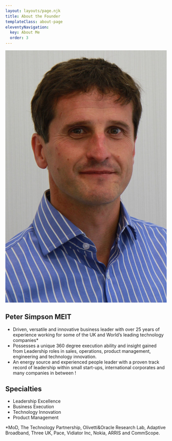 ```yaml
---
layout: layouts/page.njk
title: About the Founder
templateClass: about-page
eleventyNavigation:
  key: About Me
  order: 3
---
```


<div class="layout">
<div class="headshot">
  <img src="/img/peter-simpson.jpg" alt="Peter Simpson">
</div>
<div class="bio">

<h2> Peter Simpson MEIT</h2>

* Driven, versatile and innovative business leader with over 25 years of experience working for some of the UK and World’s leading technology companies*
* Possesses a unique 360 degree execution ability and insight gained from Leadership roles in sales, operations, product management, engineering and technology innovation.
* An energy source and experienced people leader with a proven track record of leadership within small start-ups, international corporates and many companies in between !

## Specialties

* Leadership Excellence
* Business Execution
* Technology Innovation
* Product Management

*MoD, The Technology Partnership, Olivetti&Oracle Research Lab, Adaptive Broadband, Three UK, Pace, Vidiator Inc, Nokia, ARRIS and CommScope.
</div>


</div>

